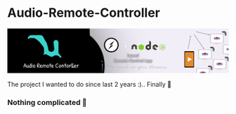 # Audio-Remote-Controller
<img src="https://github.com/ayushmankumar7/Audio-Remote-Controller/blob/master/doc/Frame%204.png?raw=true"/> 

The project I wanted to do since last 2 years :).. Finally 🙂

### Nothing complicated 🙂
